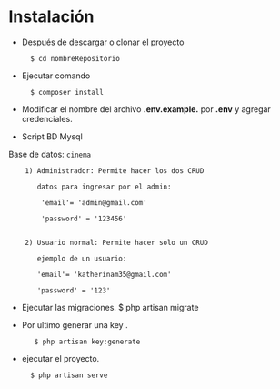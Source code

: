 # Instalación 

+ Después de descargar o clonar el proyecto 

        $ cd nombreRepositorio

+ Ejecutar comando

        $ composer install
        
+ Modificar el nombre del archivo __.env.example.__ por __.env__ y agregar credenciales.

+ Script BD Mysql 
        
Base de datos: `cinema`

        1) Administrador: Permite hacer los dos CRUD
        
           datos para ingresar por el admin:
           
            'email'= 'admin@gmail.com'
            
            'password' = '123456'
            
            
        2) Usuario normal: Permite hacer solo un CRUD
        
           ejemplo de un usuario:
           
           'email'= 'katherinam35@gmail.com'
           
           'password' = '123'

+ Ejecutar las migraciones.
        $ php artisan migrate

+ Por ultimo generar una key .

         $ php artisan key:generate

+ ejecutar el proyecto.

        $ php artisan serve

